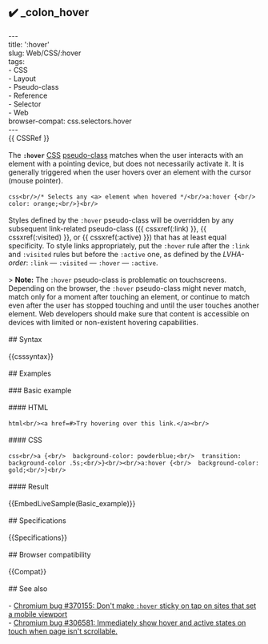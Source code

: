 ## ✔️ _colon_hover 
 ---<br/>title: ':hover'<br/>slug: Web/CSS/:hover<br/>tags:<br/>  - CSS<br/>  - Layout<br/>  - Pseudo-class<br/>  - Reference<br/>  - Selector<br/>  - Web<br/>browser-compat: css.selectors.hover<br/>---<br/>{{ CSSRef }}<br/><br/>The **`:hover`** [CSS](/en-US/docs/Web/CSS) [pseudo-class](/en-US/docs/Web/CSS/Pseudo-classes) matches when the user interacts with an element with a pointing device, but does not necessarily activate it. It is generally triggered when the user hovers over an element with the cursor (mouse pointer).<br/><br/>```css<br/>/* Selects any <a> element when hovered */<br/>a:hover {<br/>  color: orange;<br/>}<br/>```<br/><br/>Styles defined by the `:hover` pseudo-class will be overridden by any subsequent link-related pseudo-class ({{ cssxref(:link) }}, {{ cssxref(:visited) }}, or {{ cssxref(:active) }}) that has at least equal specificity. To style links appropriately, put the `:hover` rule after the `:link` and `:visited` rules but before the `:active` one, as defined by the _LVHA-order_: `:link` — `:visited` — `:hover` — `:active`.<br/><br/>> **Note:** The `:hover` pseudo-class is problematic on touchscreens. Depending on the browser, the `:hover` pseudo-class might never match, match only for a moment after touching an element, or continue to match even after the user has stopped touching and until the user touches another element. Web developers should make sure that content is accessible on devices with limited or non-existent hovering capabilities.<br/><br/>## Syntax<br/><br/>{{csssyntax}}<br/><br/>## Examples<br/><br/>### Basic example<br/><br/>#### HTML<br/><br/>```html<br/><a href=#>Try hovering over this link.</a><br/>```<br/><br/>#### CSS<br/><br/>```css<br/>a {<br/>  background-color: powderblue;<br/>  transition: background-color .5s;<br/>}<br/><br/>a:hover {<br/>  background-color: gold;<br/>}<br/>```<br/><br/>#### Result<br/><br/>{{EmbedLiveSample(Basic_example)}}<br/><br/>## Specifications<br/><br/>{{Specifications}}<br/><br/>## Browser compatibility<br/><br/>{{Compat}}<br/><br/>## See also<br/><br/>- [Chromium bug #370155: Don't make `:hover` sticky on tap on sites that set a mobile viewport](https://bugs.chromium.org/p/chromium/issues/detail?id=370155)<br/>- [Chromium bug #306581: Immediately show hover and active states on touch when page isn't scrollable.](https://bugs.chromium.org/p/chromium/issues/detail?id=306581)<br/>
